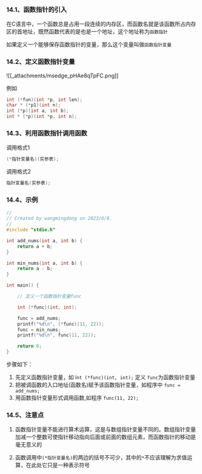 ### 14.1、函数指针的引入

在C语言中，一个函数总是占用一段连续的内存区，而函数名就是该函数所占内存区的首地址，既然函数代表的是也是一个地址，这个地址称为`函数指针`

如果定义一个能够保存函数指针的变量，那么这个变量叫做`函数指针变量`

### 14.2、定义函数指针变量

![[_attachments/msedge_pHAe8qTpFC.png]]

例如

```c
int (*fun)(int *p, int len);
char * (*p1)(int n);
int (*p)(int a, int b);
int * (*p)(int *p, int n);
```

### 14.3、利用函数指针调用函数

调用格式1

```c
(*指针变量名)(实参表);
```

调用格式2

```c
指针变量名(实参表);
```

### 14.4、示例

```c
//
// Created by wangmingdong on 2023/6/8.
//
#include "stdio.h"

int add_nums(int a, int b) {
    return a + b;
}

int min_nums(int a, int b) {
    return a - b;
}

int main() {

    // 定义一个函数指针变量func

    int (*func)(int, int);

    func = add_nums;
    printf("%d\n", (*func)(11, 22));
    func = min_nums;
    printf("%d\n", func(11, 22));

    return 0;
}
```

步骤如下：

1. 先定义函数指针变量，如 i`nt (*func)(int, int);` 定义 `func`为函数指针变量
2. 把被调函数的入口地址(函数名)赋予该函数指针变量，如程序中 `func = add_nums;`
3. 用函数指针变量形式调用函数,如程序 `func(11, 22);`

### 14.5、注意点

1. 函数指针变量不能进行算术运算，这是与数组指针变量不同的。数组指针变量加减一个整数可使指针移动指向后面或前面的数组元素，而函数指针的移动是毫无意义的

2. 函数调用中`(*指针变量名)`的两边的括号不可少，其中的`*`不应该理解为求值运算，在此处它只是一种表示符号
